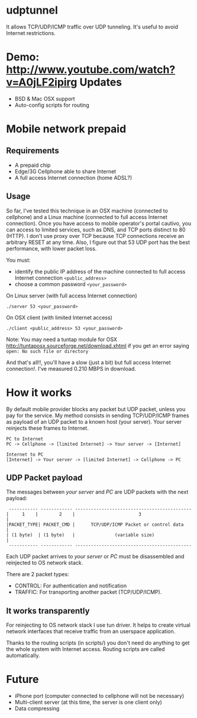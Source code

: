 udptunnel
=========

It allows TCP/UDP/ICMP traffic over UDP tunneling. It's useful to avoid Internet restrictions.

Demo: http://www.youtube.com/watch?v=A0jLF2ipirg
Updates
=========
* BSD & Mac OSX support
* Auto-config scripts for routing

Mobile network prepaid
=========
Requirements
---------
* A prepaid chip
* Edge/3G Cellphone able to share Internet
* A full access Internet connection (home ADSL?)

Usage
---------
So far, I've tested this technique in an OSX machine (connected to cellphone) and a Linux machine (connected to full access Internet connection).
Once you have access to mobile operator's portal cautivo, you can access to limited services, such as DNS, and TCP ports distinct to 80 (HTTP).
I don't use proxy over TCP because TCP connections receive an arbitrary RESET at any time. Also, I figure out that 53 UDP port 
has the best performance, with lower packet loss.

You must:
* identify the public IP address of the machine connected to full access Internet connection ```<public_address>```
* choose a common password ```<your_password>```

On Linux server (with full access Internet connection)
```
./server 53 <your_password>
```
On OSX client (with limited Internet access)

```
./client <public_address> 53 <your_password>
```
Note: You may need a tuntap module for OSX http://tuntaposx.sourceforge.net/download.xhtml if you get an error saying ``open: No such file or directory``

And that's all!!, you'll have a slow (just a bit) but full access Internet connection!. I've measured 0.210 MBPS in download.

How it works
=========

By default mobile provider blocks any packet but UDP packet, unless you pay for the service. My method consists in sending
TCP/UDP/ICMP frames as payload of an UDP packet to a known host (your server). Your server reinjects these frames to Internet.
```
PC to Internet
PC -> Cellphone -> [limited Internet] -> Your server -> [Internet]

Internet to PC
[Internet] -> Your server -> [limited Internet] -> Cellphone -> PC
```
UDP Packet payload
---------
The messages between _your server_ and _PC_ are UDP packets with the next payload:
```
 ----------- ------------ --------------------------------------------
|     1    |        2    |                        3                   |
|PACKET_TYPE| PACKET_CMD |      TCP/UDP/ICMP Packet or control data   |
| (1 byte)  | (1 byte)   |               (variable size)              |
 ----------- ------------ --------------------------------------------
```
Each UDP packet arrives to _your server_ or _PC_ must be disassembled and reinjected to OS network stack.

There are 2 packet types:
* CONTROL: For authentication and notification
* TRAFFIC: For transporting another packet (TCP/UDP/ICMP).

It works transparently
---------
For reinjecting to OS network stack I use tun driver. It helps to create virtual network interfaces that receive traffic
from an userspace application.

Thanks to the routing scripts (in scripts/) you don't need do anything to get the whole system with Internet access. Routing
scripts are called automatically.

Future
=========
* iPhone port (computer connected to cellphone will not be necessary)
* Multi-client server (at this time, the server is one client only)
* Data compressing



